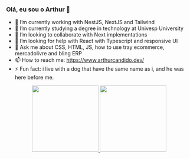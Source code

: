 ### Olá, eu sou o Arthur 👋

- 🔭 I’m currently working with NestJS, NextJS and Tailwind
- 🌱 I’m currently studying a degree in technology at Univesp University
- 👯 I’m looking to collaborate with Next implementations  
- 🤔 I’m looking for help with React with Typescript and responsive UI
- 💬 Ask me about CSS, HTML, JS, how to use tray ecommerce, mercadolivre and bling ERP
- 📫 How to reach me: https://www.arthurcandido.dev/
- ⚡ Fun fact: i live with a dog that have the same name as i, and he was here before me.


<div align="center">
  <a href="https://github.com/oArthurCandido">
  <img height="180em" src="https://github-readme-stats.vercel.app/api?username=oArthurCandido&show_icons=true&theme=clean&include_all_commits=true&count_private=true"/>
  <img height="180em" src="https://github-readme-stats.vercel.app/api/top-langs/?username=oArthurCandido&layout=compact&langs_count=7&theme=clean"/>
</div>
